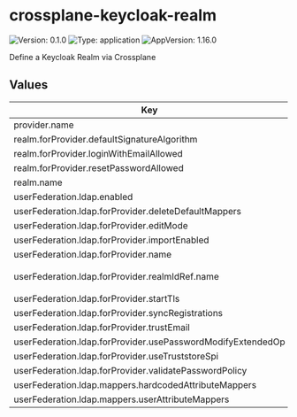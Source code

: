 # crossplane-keycloak-realm

![Version: 0.1.0](https://img.shields.io/badge/Version-0.1.0-informational?style=flat-square) ![Type: application](https://img.shields.io/badge/Type-application-informational?style=flat-square) ![AppVersion: 1.16.0](https://img.shields.io/badge/AppVersion-1.16.0-informational?style=flat-square)

Define a Keycloak Realm via Crossplane

## Values

| Key | Type | Default | Description |
|-----|------|---------|-------------|
| provider.name | string | `"test-provider"` |  |
| realm.forProvider.defaultSignatureAlgorithm | string | `"RS256"` |  |
| realm.forProvider.loginWithEmailAllowed | bool | `true` |  |
| realm.forProvider.resetPasswordAllowed | bool | `true` |  |
| realm.name | string | `"test-realm"` |  |
| userFederation.ldap.enabled | bool | `false` |  |
| userFederation.ldap.forProvider.deleteDefaultMappers | bool | `true` |  |
| userFederation.ldap.forProvider.editMode | string | `"WRITABLE"` |  |
| userFederation.ldap.forProvider.importEnabled | bool | `true` |  |
| userFederation.ldap.forProvider.name | string | `"ldap"` |  |
| userFederation.ldap.forProvider.realmIdRef.name | string | `"{{ .Values.realm.name }}--realm"` |  |
| userFederation.ldap.forProvider.startTls | bool | `false` |  |
| userFederation.ldap.forProvider.syncRegistrations | bool | `true` |  |
| userFederation.ldap.forProvider.trustEmail | bool | `false` |  |
| userFederation.ldap.forProvider.usePasswordModifyExtendedOp | bool | `false` |  |
| userFederation.ldap.forProvider.useTruststoreSpi | string | `"ONLY_FOR_LDAPS"` |  |
| userFederation.ldap.forProvider.validatePasswordPolicy | bool | `false` |  |
| userFederation.ldap.mappers.hardcodedAttributeMappers | list | `[]` |  |
| userFederation.ldap.mappers.userAttributeMappers | list | `[]` |  |

